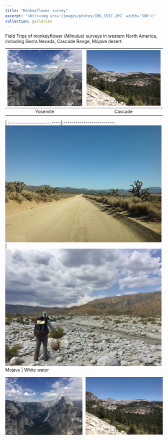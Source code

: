 ```yaml
---
title: "Monkeyflower survey"
excerpt: "<br/><img src='/images/photos/IMG_3537.JPG' width='500'>"
collection: galleries
---
```


Field Trips of monkeyflower (*Mimulus*) surveys in western North America, including Sierra Nevada, Cascade Range, Mojave desert.


<img src="/images/photos/IMG_3537.JPG" width="500" /> | <img src="/images/photos/IMG_3539.JPG" width="500" />
:-------------------------:|:-------------------------:
Yosemite  |  Cascade

 |
:-------------------------:|:-------------------------:
<img src="/images/photos/IMG_3538.JPG" width="500" /> | <img src="/images/photos/IMG_3541.JPG" width="500" />
Mojave  |  White water

<div class="container">
    <div style="float:left;width:49%">
	    <img src="/images/photos/IMG_3537.JPG">
    </div>
    <div style="float:right;width:49%">
	    <img src="/images/photos/IMG_3539.JPG">
    </div>
</div>

